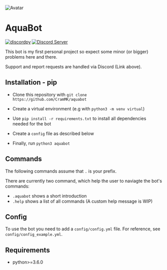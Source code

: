 ![Avatar](https://i.imgur.com/pZDyR3h.jpg)

AquaBot
=======

[![discordpy](https://img.shields.io/badge/discordpy-Core-blue)](https://github.com/Rapptz/discord.py)
[![Discord Server](https://img.shields.io/badge/Support-Discord%20Server-blue.svg)](https://discordapp.com/invite/HbYfyJT)

This bot is my first personal project so expect some minor (or bigger) problems
here and there.

Support and report requests are handled via Discord (Link above).

Installation - pip
------------------

+ Clone this repository with `git clone https://github.com/CramMK/aquabot`

+ Create a virtual environment (e.g with `python3 -m venv virtual`)

+ Use `pip install -r requirements.txt` to install all dependencies
needed for the bot

+ Create a `config` file as described below

+ Finally, run `python3 aquabot`

Commands
------

The following commands assume that `.` is your prefix.

There are currently two command, which help the user to naviagte the bot's
commands:

+ `.aquabot` shows a short introduction
+ `.help` shows a list of all commands (A custom help message is WIP)

Config
------

To use the bot you need to add a `config/config.yml` file. For reference, see
`config/config_example.yml`.

Requirements
------------

+ python>=3.6.0
